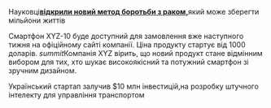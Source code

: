 <!DOCTYPE html>
<html lang="uk">
<head>
  <meta charset="utf-8">
  <title>3 абзаци новинного тексту</title>
  
  <p>Науковці<b><u>відкрили новий метод боротьби з раком,</u></b>який може зберегти мільйони життів</p>

  <p>Смартфон XYZ-10 буде доступний для замовлення вже наступного тижня на офіційному сайті компанії. Ціна продукту стартує від 1000 доларів. <i>summit</i>Компанія XYZ вірить, що новий продукт стане відмінним вибором для тих, хто шукає високоякісний та потужний смартфон зі зручним дизайном.</p>

  <p>Український стартап залучив $10 млн інвестицій,</span>на розробку штучного інтелекту для управління транспортом</p>
</body>
</html>
